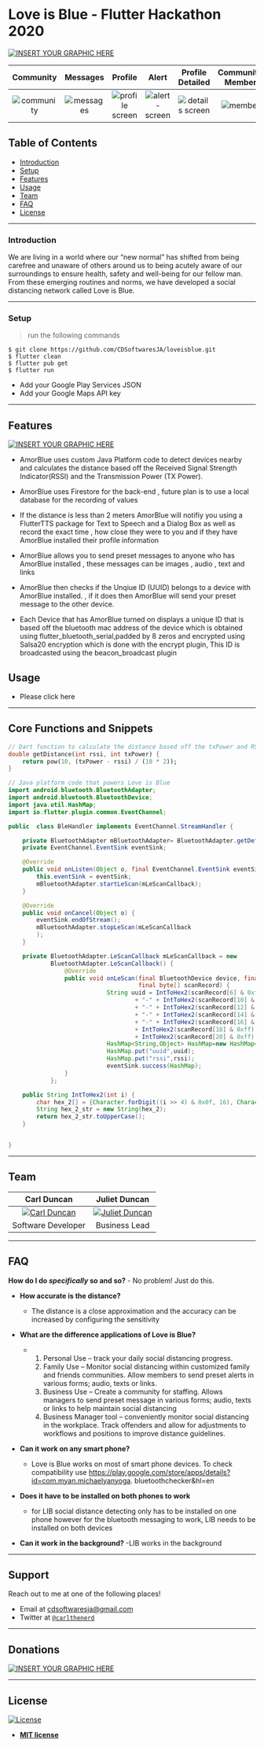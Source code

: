 # Love is Blue - Flutter Hackathon 2020

 [![INSERT YOUR GRAPHIC HERE](https://firebasestorage.googleapis.com/v0/b/amorblue-9d28f.appspot.com/o/Copy%20of%20Love%20is%20Blue.gif?alt=media&token=ee456ff0-1f34-45dc-8051-1b5e55d8c58c)](https://firebasestorage.googleapis.com/v0/b/amorblue-9d28f.appspot.com/o/Copy%20of%20Love%20is%20Blue.gif?alt=media&token=ee456ff0-1f34-45dc-8051-1b5e55d8c58c)

| Community | Messages | Profile |Alert | Profile Detailed | Community-Members | Map-View  |
|:-:|:-:|:-:|:-:|:-:|:-:|:-:|
| ![community](https://firebasestorage.googleapis.com/v0/b/amorblue-9d28f.appspot.com/o/device-2020-06-27-161906.png?alt=media&token=ca8b339a-2116-4002-9d2b-df54730c0d83) | ![messages](https://firebasestorage.googleapis.com/v0/b/amorblue-9d28f.appspot.com/o/device-2020-06-27-161954.png?alt=media&token=1c6ede66-944e-49c8-8fee-2fc506f60021) | ![profile screen](https://firebasestorage.googleapis.com/v0/b/amorblue-9d28f.appspot.com/o/device-2020-06-27-162146.png?alt=media&token=d055c09e-bfe7-4c05-a8e5-8c6e0dcc78e4) | ![alert-screen](https://firebasestorage.googleapis.com/v0/b/amorblue-9d28f.appspot.com/o/device-2020-06-27-162256.png?alt=media&token=15e58fcc-18e3-45a4-b7a4-e984174f9529) | ![details screen](https://firebasestorage.googleapis.com/v0/b/amorblue-9d28f.appspot.com/o/device-2020-06-27-162318.png?alt=media&token=3c485c62-a2f8-44dc-aa2f-8fc2e4db171f) | ![members](https://firebasestorage.googleapis.com/v0/b/amorblue-9d28f.appspot.com/o/device-2020-06-27-162223.png?alt=media&token=9608adf5-6f18-45e9-bd9e-862481573f50) | ![map](https://firebasestorage.googleapis.com/v0/b/amorblue-9d28f.appspot.com/o/device-2020-06-27-162407.png?alt=media&token=6768c144-9156-4746-83c2-65272ec54f91) |

 
## Table of Contents 
- [Introduction](#introduction)
- [Setup](#setup)
- [Features](#features)
- [Usage](#Usage)
- [Team](#team)
- [FAQ](#faq)
- [License](#license)


---
### Introduction

We are living in a world where our “new normal” has shifted from being carefree and unaware of others around us to being acutely aware of our surroundings to ensure health, safety and well-being for our fellow man. From these emerging routines and norms, we have developed a social distancing network called Love is Blue.

---
### Setup


> run the following commands

```shell
$ git clone https://github.com/CDSoftwaresJA/loveisblue.git
$ flutter clean
$ flutter pub get
$ flutter run
```
- Add your Google Play Services JSON
- Add your Google Maps API key

---

## Features
 [![INSERT YOUR GRAPHIC HERE](https://firebasestorage.googleapis.com/v0/b/amorblue-9d28f.appspot.com/o/Love%20is%20Blue%20(2).png?alt=media&token=e03b2d40-3fb4-4e1b-ae46-e11f4cb3d2e0)](https://firebasestorage.googleapis.com/v0/b/amorblue-9d28f.appspot.com/o/Love%20is%20Blue%20(2).png?alt=media&token=e03b2d40-3fb4-4e1b-ae46-e11f4cb3d2e0)

- AmorBlue uses custom Java Platform code to detect devices nearby and calculates the distance based off the Received Signal Strength Indicator(RSSI)  and the Transmission Power (TX Power).

- AmorBlue uses Firestore for the back-end , future plan is to use a local database for the recording of values

- If the distance is less than 2 meters AmorBlue will notifiy you using a FlutterTTS package for Text to Speech and a Dialog Box as well as record the exact time , how close they were to you and if they have AmorBlue installed their profile information

- AmorBlue allows you to send preset messages to anyone who has AmorBlue installed , these messages can be images , audio , text and links

- AmorBlue then checks if the Unqiue ID (UUID) belongs to a device with AmorBlue installed. , if it does then AmorBlue will send your preset message to the other device.

- Each Device that has AmorBlue turned on displays a unique ID that is based off the bluetooth mac address of the device which is obtained using flutter_bluetooth_serial,padded by 8 zeros and encrypted using Salsa20 encryption which is done with the encrypt plugin, This ID is broadcasted using the beacon_broadcast plugin

## Usage 
- Please click here

---
## Core Functions and Snippets

```dart
// Dart function to calculate the distance based off the txPower and RSSI
double getDistance(int rssi, int txPower) {
    return pow(10, (txPower - rssi) / (10 * 2));
}

```
```java
// Java platform code that powers Love is Blue
import android.bluetooth.BluetoothAdapter;
import android.bluetooth.BluetoothDevice;
import java.util.HashMap;
import io.flutter.plugin.common.EventChannel;

public  class BleHandler implements EventChannel.StreamHandler {

    private BluetoothAdapter mBluetoothAdapter= BluetoothAdapter.getDefaultAdapter();;
    private EventChannel.EventSink eventSink;

    @Override
    public void onListen(Object o, final EventChannel.EventSink eventSink) {
        this.eventSink = eventSink;
        mBluetoothAdapter.startLeScan(mLeScanCallback);
    }

    @Override
    public void onCancel(Object o) {
        eventSink.endOfStream();
        mBluetoothAdapter.stopLeScan(mLeScanCallback
        );
    }

    private BluetoothAdapter.LeScanCallback mLeScanCallback = new
            BluetoothAdapter.LeScanCallback() {
                @Override
                public void onLeScan(final BluetoothDevice device, final int rssi,
                                     final byte[] scanRecord) {
                            String uuid = IntToHex2(scanRecord[6] & 0xff) + IntToHex2(scanRecord[7] & 0xff) + IntToHex2(scanRecord[8] & 0xff) + IntToHex2(scanRecord[9] & 0xff)
                                    + "-" + IntToHex2(scanRecord[10] & 0xff) + IntToHex2(scanRecord[11] & 0xff)
                                    + "-" + IntToHex2(scanRecord[12] & 0xff) + IntToHex2(scanRecord[13] & 0xff)
                                    + "-" + IntToHex2(scanRecord[14] & 0xff) + IntToHex2(scanRecord[15] & 0xff)
                                    + "-" + IntToHex2(scanRecord[16] & 0xff) + IntToHex2(scanRecord[17] & 0xff)
                                    + IntToHex2(scanRecord[18] & 0xff) + IntToHex2(scanRecord[19] & 0xff)
                                    + IntToHex2(scanRecord[20] & 0xff) + IntToHex2(scanRecord[21] & 0xff);
                            HashMap<String,Object> HashMap=new HashMap<String,Object>();
                            HashMap.put("uuid",uuid);
                            HashMap.put("rssi",rssi);
                            eventSink.success(HashMap);
                }
            };

    public String IntToHex2(int i) {
        char hex_2[] = {Character.forDigit((i >> 4) & 0x0f, 16), Character.forDigit(i & 0x0f, 16)};
        String hex_2_str = new String(hex_2);
        return hex_2_str.toUpperCase();
    }


}

```
---


## Team


| **Carl Duncan** | **Juliet Duncan** |
| :---: |:---:|
|[![Carl Duncan](https://avatars1.githubusercontent.com/u/4284691?v=3&s=200)](https://play.google.com/store/apps/developer?id=Carl+Duncan)    | [![Juliet Duncan](https://avatars1.githubusercontent.com/u/4284691?v=3&s=200)](https://www.etsy.com/shop/JCEpiphany?ref=simple-shop-header-name&listing_id=749988199) | | <a href="http://github.com/fvcproductions" target="_blank">`github.com/fvcproductions`</a> | <a href="http://github.com/fvcproductions" target="_blank">`github.com/fvcproductions`</a> | <a 
| Software Developer | Business Lead |
---

## FAQ

 **How do I do *specifically* so and so?**
    - No problem! Just do this.
- **How accurate is the distance?**
    - The distance is a close approximation and the accuracy can be increased by configuring the sensitivity

- **What are the difference applications of Love is Blue?**
  - 1. Personal Use – track your daily social distancing progress.
    2. Family Use – Monitor social distancing within customized family and friends communities. Allow members to send preset alerts in various forms; audio, texts or links. 
    3. Business Use – Create a community for staffing. Allows managers to send preset message in various forms; audio, texts or links to help maintain social distancing
    4. Business Manager tool – conveniently monitor social distancing in the workplace. Track offenders and allow for adjustments to workflows and positions to improve distance guidelines.

- **Can it work on any smart phone?**
    - Love is Blue works on most of smart phone devices. To check compatibility     use  https://play.google.com/store/apps/details?id=com.myan.michaelyanyoga.   bluetoothchecker&hl=en


- **Does it have to be installed on both phones to work**
    - for LIB social distance detecting only has to be installed on one phone however for the bluetooth messaging to work, LIB  needs to be installed on both devices

- **Can it work in the background?** 
    -LIB works in the background

---

## Support

Reach out to me at one of the following places!

- Email at cdsoftwaresja@gmail.com
- Twitter at <a href="https://twitter.com/carlthenerd">`@carlthenerd`</a>

---

## Donations
 [![INSERT YOUR GRAPHIC HERE](https://www.buymeacoffee.com/assets/img/custom_images/orange_img.png)](https://www.buymeacoffee.com/carlduncan)
 


---

## License

[![License](http://img.shields.io/:license-mit-blue.svg?style=flat-square)](http://badges.mit-license.org)

- **[MIT license](http://opensource.org/licenses/mit-license.php)**

